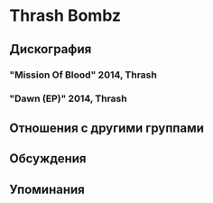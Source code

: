 # Thrash Bombz



## Дискография

### "Mission Of Blood" 2014, Thrash



### "Dawn (EP)" 2014, Thrash




## Отношения с другими группами


## Обсуждения


## Упоминания

